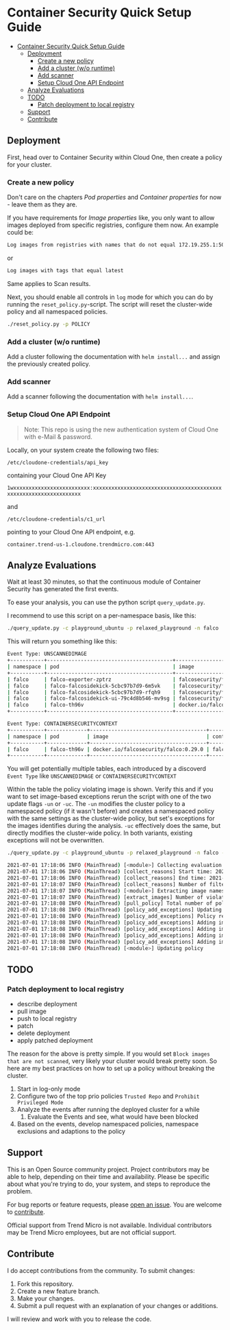# Container Security Quick Setup Guide

- [Container Security Quick Setup Guide](#container-security-quick-setup-guide)
  - [Deployment](#deployment)
    - [Create a new policy](#create-a-new-policy)
    - [Add a cluster (w/o runtime)](#add-a-cluster-wo-runtime)
    - [Add scanner](#add-scanner)
    - [Setup Cloud One API Endpoint](#setup-cloud-one-api-endpoint)
  - [Analyze Evaluations](#analyze-evaluations)
  - [TODO](#todo)
    - [Patch deployment to local registry](#patch-deployment-to-local-registry)
  - [Support](#support)
  - [Contribute](#contribute)

## Deployment

First, head over to Container Security within Cloud One, then create a policy for your cluster.

### Create a new policy

Don't care on the chapters *Pod properties* and *Container properties* for now - leave them as they are.

If you have requirements for *Image properties* like, you only want to allow images deployed from specific registries, configure them now. An example could be:

```txt
Log images from registries with names that do not equal 172.19.255.1:5000/
```

or

```txt
Log images with tags that equal latest
```

Same applies to Scan results.

Next, you should enable all controls in `log` mode for which you can do by running the `reset_policy.py`-script. The script will reset the cluster-wide policy and all namespaced policies.

```sh
./reset_policy.py -p POLICY
```

### Add a cluster (w/o runtime)

Add a cluster following the documentation with `helm install...` and assign the previously created policy.

### Add scanner

Add a scanner following the documentation with `helm install...`.

### Setup Cloud One API Endpoint

> Note: This repo is using the new authentication system of Cloud One with e-Mail & password.

Locally, on your system create the following two files:

`/etc/cloudone-credentials/api_key`

containing your Cloud One API Key

`1wxxxxxxxxxxxxxxxxxxxxxxxxx:xxxxxxxxxxxxxxxxxxxxxxxxxxxxxxxxxxxxxxxxxxxxxxxxxxxxxxxxxxxxxxxxxx`

and

`/etc/cloudone-credentials/c1_url`

pointing to your Cloud One API endpoint, e.g.

`container.trend-us-1.cloudone.trendmicro.com:443`

## Analyze Evaluations

Wait at least 30 minutes, so that the continuous module of Container Security has generated the first events.

To ease your analysis, you can use the python script `query_update.py`.

I recommend to use this script on a per-namespace basis, like this:

```sh
./query_update.py -c playground_ubuntu -p relaxed_playground -n falco
```

This will return you something like this:

```sh
Event Type: UNSCANNEDIMAGE
+-----------+-----------------------------------------+---------------------------------------+----------------+------+
| namespace | pod                                     | image                                 | container      | rule |
+-----------+-----------------------------------------+---------------------------------------+----------------+------+
| falco     | falco-exporter-zptrz                    | falcosecurity/falco-exporter:0.5.0    | falco-exporter | None |
| falco     | falco-falcosidekick-5cbc97b7d9-6m5vk    | falcosecurity/falcosidekick:2.23.1    | falcosidekick  | None |
| falco     | falco-falcosidekick-5cbc97b7d9-rfqh9    | falcosecurity/falcosidekick:2.23.1    | falcosidekick  | None |
| falco     | falco-falcosidekick-ui-79c4d8b546-mv9sg | falcosecurity/falcosidekick-ui:v1.1.0 | falcosidekick  | None |
| falco     | falco-th96v                             | docker.io/falcosecurity/falco:0.29.0  | falco          | None |
+-----------+-----------------------------------------+---------------------------------------+----------------+------+

Event Type: CONTAINERSECURITYCONTEXT
+-----------+-------------+--------------------------------------+-----------+------------+
| namespace | pod         | image                                | container | rule       |
+-----------+-------------+--------------------------------------+-----------+------------+
| falco     | falco-th96v | docker.io/falcosecurity/falco:0.29.0 | falco     | privileged |
+-----------+-------------+--------------------------------------+-----------+------------+
```

You will get potentially multiple tables, each introduced by a discoverd `Event Type` like `UNSCANNEDIMAGE` or `CONTAINERSECURITYCONTEXT`

Within the table the policy violating image is shown. Verify this and if you want to set image-based exceptions rerun the script with one of the two update flags `-un` or `-uc`. The `-un` modifies the cluster policy to a namespaced policy (if it wasn't before) and creates a namespaced policy with the same settings as the cluster-wide policy, but set's exceptions for the images identifies during the analysis. `-uc` effectively does the same, but directly modifies the cluster-wide policy. In both variants, existing exceptions will not be overwritten.

```sh
./query_update.py -c playground_ubuntu -p relaxed_playground -n falco -un
```

```sh
2021-07-01 17:18:06 INFO (MainThread) [<module>] Collecting evaluation event reasons
2021-07-01 17:18:06 INFO (MainThread) [collect_reasons] Start time: 2021-07-01T14:18:06Z
2021-07-01 17:18:06 INFO (MainThread) [collect_reasons] End time: 2021-07-01T15:18:06Z
2021-07-01 17:18:07 INFO (MainThread) [collect_reasons] Number of filtered reasons: 6
2021-07-01 17:18:07 INFO (MainThread) [<module>] Extracting image names
2021-07-01 17:18:07 INFO (MainThread) [extract_images] Number of violating images: 4
2021-07-01 17:18:08 INFO (MainThread) [pull_policy] Total number of policies: 3
2021-07-01 17:18:08 INFO (MainThread) [policy_add_exceptions] Updating namespaced policy
2021-07-01 17:18:08 INFO (MainThread) [policy_add_exceptions] Policy relaxed_playground is now a namespaced policy for namespace falco
2021-07-01 17:18:08 INFO (MainThread) [policy_add_exceptions] Adding image exception for falcosecurity/falco-exporter:0.5.0
2021-07-01 17:18:08 INFO (MainThread) [policy_add_exceptions] Adding image exception for falcosecurity/falcosidekick:2.23.1
2021-07-01 17:18:08 INFO (MainThread) [policy_add_exceptions] Adding image exception for falcosecurity/falcosidekick-ui:v1.1.0
2021-07-01 17:18:08 INFO (MainThread) [policy_add_exceptions] Adding image exception for docker.io/falcosecurity/falco:0.29.0
2021-07-01 17:18:08 INFO (MainThread) [<module>] Updating policy
```

## TODO

### Patch deployment to local registry

- describe deployment
- pull image
- push to local registry
- patch
- delete deployment
- apply patched deployment

The reason for the above is pretty simple. If you would set `Block images that are not scanned`, very likely your cluster would break pretty soon. So here are my best practices on how to set up a policy without breaking the cluster.

1. Start in log-only mode
2. Configure two of the top prio policies `Trusted Repo` and `Prohibit Privileged Mode`
3. Analyze the events after running the deployed cluster for a while
   1. Evaluate the Events and see, what would have been blocked
4. Based on the events, develop namespaced policies, namespace exclusions and adaptions to the policy

## Support

This is an Open Source community project. Project contributors may be able to help, depending on their time and availability. Please be specific about what you're trying to do, your system, and steps to reproduce the problem.

For bug reports or feature requests, please [open an issue](../../issues). You are welcome to [contribute](#contribute).

Official support from Trend Micro is not available. Individual contributors may be Trend Micro employees, but are not official support.

## Contribute

I do accept contributions from the community. To submit changes:

1. Fork this repository.
1. Create a new feature branch.
1. Make your changes.
1. Submit a pull request with an explanation of your changes or additions.

I will review and work with you to release the code.
